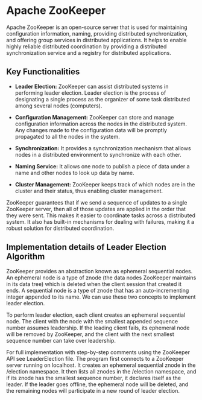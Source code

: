 # Apache ZooKeeper

Apache ZooKeeper is an open-source server that is used for maintaining configuration information, naming, providing distributed synchronization, and offering group services in distributed applications. It helps to enable highly reliable distributed coordination by providing a distributed synchronization service and a registry for distributed applications.

## Key Functionalities

- **Leader Election:** ZooKeeper can assist distributed systems in performing leader election. Leader election is the process of designating a single process as the organizer of some task distributed among several nodes (computers).

- **Configuration Management:** ZooKeeper can store and manage configuration information across the nodes in the distributed system. Any changes made to the configuration data will be promptly propagated to all the nodes in the system.

- **Synchronization:** It provides a synchronization mechanism that allows nodes in a distributed environment to synchronize with each other.

- **Naming Service:** It allows one node to publish a piece of data under a name and other nodes to look up data by name.

- **Cluster Management:** ZooKeeper keeps track of which nodes are in the cluster and their status, thus enabling cluster management.

ZooKeeper guarantees that if we send a sequence of updates to a single ZooKeeper server, then all of those updates are applied in the order that they were sent. This makes it easier to coordinate tasks across a distributed system. It also has built-in mechanisms for dealing with failures, making it a robust solution for distributed coordination.

## Implementation details of Leader Election Algorithm
ZooKeeper provides an abstraction known as ephemeral sequential nodes. An ephemeral node is a type of znode (the data nodes ZooKeeper maintains in its data tree) which is deleted when the client session that created it ends. A sequential node is a type of znode that has an auto-incrementing integer appended to its name. We can use these two concepts to implement leader election.

To perform leader election, each client creates an ephemeral sequential node. The client with the node with the smallest appended sequence number assumes leadership. If the leading client fails, its ephemeral node will be removed by ZooKeeper, and the client with the next smallest sequence number can take over leadership.

For full implementation with step-by-step comments using the ZooKeeper API see LeaderElection file. The program first connects to a ZooKeeper server running on localhost. It creates an ephemeral sequential znode in the /election namespace. It then lists all znodes in the /election namespace, and if its znode has the smallest sequence number, it declares itself as the leader. If the leader goes offline, the ephemeral node will be deleted, and the remaining nodes will participate in a new round of leader election.
